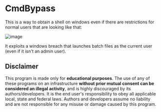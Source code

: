 # CmdBypass

This is a way to obtain a shell on windows even if there are restrictions for normal users that are looking like that:

![image](https://user-images.githubusercontent.com/61330081/103154316-f837b900-4796-11eb-92a3-cdbdf3efe58f.png)

It exploits a windows breach that launches batch files as the current user (even if it isn't an admin user).

## Disclaimer

This program is made only for **educational purposes**. The use of any of these programs on an infrastructure **without prior mutual consent can be considered an illegal activity**, and is highly discouraged by its authors/developers. It is the end user's responsibility to obey all applicable local, state and federal laws. Authors and developers assume no liability and are not responsible for any misuse or damage caused by this program.
